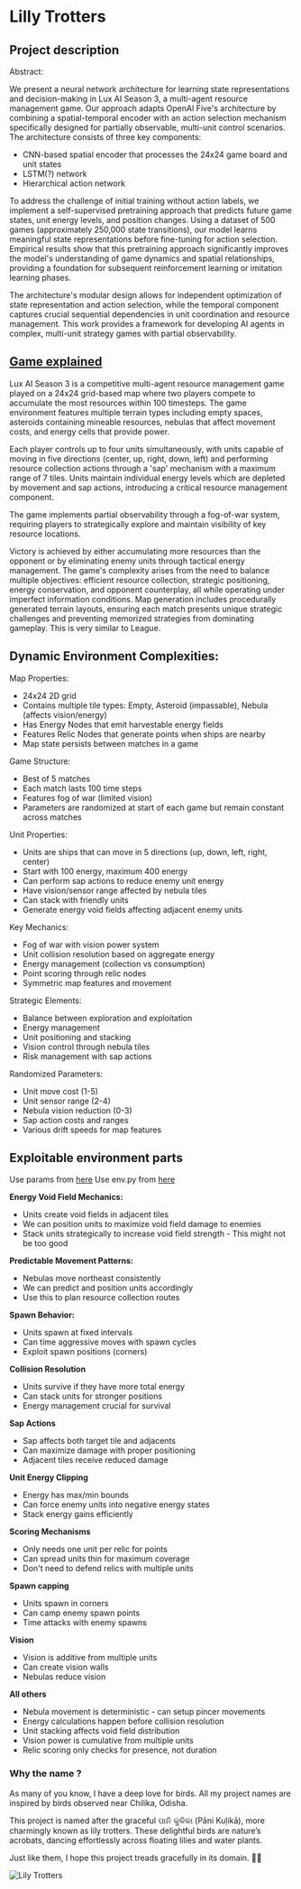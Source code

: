 # Lilly Trotters

## Project description

Abstract:

We present a neural network architecture for learning state representations and decision-making in Lux AI Season 3, a multi-agent resource management game. Our approach adapts OpenAI Five's architecture by combining a spatial-temporal encoder with an action selection mechanism specifically designed for partially observable, multi-unit control scenarios. The architecture consists of three key components: 
* CNN-based spatial encoder that processes the 24x24 game board and unit states
* LSTM(?) network
* Hierarchical action network


To address the challenge of initial training without action labels, we implement a self-supervised pretraining approach that predicts future game states, unit energy levels, and position changes. Using a dataset of 500 games (approximately 250,000 state transitions), our model learns meaningful state representations before fine-tuning for action selection. Empirical results show that this pretraining approach significantly improves the model's understanding of game dynamics and spatial relationships, providing a foundation for subsequent reinforcement learning or imitation learning phases.

The architecture's modular design allows for independent optimization of state representation and action selection, while the temporal component captures crucial sequential dependencies in unit coordination and resource management. This work provides a framework for developing AI agents in complex, multi-unit strategy games with partial observability.

## [Game explained](https://github.com/Lux-AI-Challenge/Lux-Design-S3/blob/main/docs/specs.md)

Lux AI Season 3 is a competitive multi-agent resource management game played on a 24x24 grid-based map where two players compete to accumulate the most resources within 100 timesteps. The game environment features multiple terrain types including empty spaces, asteroids containing mineable resources, nebulas that affect movement costs, and energy cells that provide power. 

Each player controls up to four units simultaneously, with units capable of moving in five directions (center, up, right, down, left) and performing resource collection actions through a 'sap' mechanism with a maximum range of 7 tiles. Units maintain individual energy levels which are depleted by movement and sap actions, introducing a critical resource management component. 

The game implements partial observability through a fog-of-war system, requiring players to strategically explore and maintain visibility of key resource locations. 

Victory is achieved by either accumulating more resources than the opponent or by eliminating enemy units through tactical energy management. The game's complexity arises from the need to balance multiple objectives: efficient resource collection, strategic positioning, energy conservation, and opponent counterplay, all while operating under imperfect information conditions. Map generation includes procedurally generated terrain layouts, ensuring each match presents unique strategic challenges and preventing memorized strategies from dominating gameplay. This is very similar to League.

## Dynamic Environment Complexities:

Map Properties:
* 24x24 2D grid
* Contains multiple tile types: Empty, Asteroid (impassable), Nebula (affects vision/energy)
* Has Energy Nodes that emit harvestable energy fields
* Features Relic Nodes that generate points when ships are nearby
* Map state persists between matches in a game

Game Structure:
* Best of 5 matches
* Each match lasts 100 time steps
* Features fog of war (limited vision)
* Parameters are randomized at start of each game but remain constant across matches

Unit Properties:
* Units are ships that can move in 5 directions (up, down, left, right, center)
* Start with 100 energy, maximum 400 energy
* Can perform sap actions to reduce enemy unit energy
* Have vision/sensor range affected by nebula tiles
* Can stack with friendly units
* Generate energy void fields affecting adjacent enemy units

Key Mechanics:
* Fog of war with vision power system
* Unit collision resolution based on aggregate energy
* Energy management (collection vs consumption)
* Point scoring through relic nodes
* Symmetric map features and movement

Strategic Elements:
* Balance between exploration and exploitation
* Energy management
* Unit positioning and stacking
* Vision control through nebula tiles
* Risk management with sap actions

Randomized Parameters:
* Unit move cost (1-5)
* Unit sensor range (2-4)
* Nebula vision reduction (0-3)
* Sap action costs and ranges
* Various drift speeds for map features

## Exploitable environment parts

Use params from [here](https://github.com/Lux-AI-Challenge/Lux-Design-S3/blob/main/src/luxai_s3/params.py)
Use env.py from [here](https://github.com/Lux-AI-Challenge/Lux-Design-S3/blob/main/src/luxai_s3/env.py)

**Energy Void Field Mechanics:**

* Units create void fields in adjacent tiles
* We can position units to maximize void field damage to enemies
* Stack units strategically to increase void field strength - This might not be too good 

**Predictable Movement Patterns:**
* Nebulas move northeast consistently
* We can predict and position units accordingly
* Use this to plan resource collection routes

**Spawn Behavior:**
- Units spawn at fixed intervals
- Can time aggressive moves with spawn cycles
- Exploit spawn positions (corners)

**Collision Resolution**
- Units survive if they have more total energy
- Can stack units for stronger positions
- Energy management crucial for survival

**Sap Actions**
- Sap affects both target tile and adjacents
- Can maximize damage with proper positioning
- Adjacent tiles receive reduced damage

**Unit Energy Clipping**
* Energy has max/min bounds
* Can force enemy units into negative energy states
* Stack energy gains efficiently

**Scoring Mechanisms**
- Only needs one unit per relic for points
- Can spread units thin for maximum coverage
- Don't need to defend relics with multiple units

**Spawn capping**
- Units spawn in corners
- Can camp enemy spawn points
- Time attacks with enemy spawns

**Vision**
* Vision is additive from multiple units
* Can create vision walls
* Nebulas reduce vision

**All others**
* Nebula movement is deterministic - can setup pincer movements
* Energy calculations happen before collision resolution
* Unit stacking affects void field distribution
* Vision power is cumulative from multiple units
* Relic scoring only checks for presence, not duration

### Why the name ?

As many of you know, I have a deep love for birds. All my project names are inspired by birds observed near Chilika, Odisha.

This project is named after the graceful ପାନି କୁଳିକା (Pāni Kuḷikā), more charmingly known as lily trotters. These delightful birds are nature’s acrobats, dancing effortlessly across floating lilies and water plants.

Just like them, I hope this project treads gracefully in its domain. 🌿✨

![Lily Trotters](https://upload.wikimedia.org/wikipedia/commons/4/4e/Irediparra_gallinacea_-_Comb-crested_Jacana.jpg)

